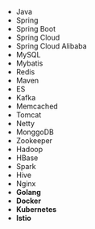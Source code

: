 - Java
- Spring
- Spring Boot
- Spring Cloud
- Spring Cloud Alibaba
- MySQL
- Mybatis
- Redis
- Maven
- ES
- Kafka
- Memcached
- Tomcat
- Netty
- MonggoDB
- Zookeeper
- Hadoop
- HBase
- Spark
- Hive
- Nginx
- **Golang**
- **Docker**
- **Kubernetes**
- **Istio**
